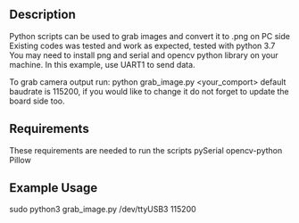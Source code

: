 ## Description

Python scripts can be used to grab images and convert it to .png on PC side
Existing codes was tested and work as expected, tested with python 3.7
You may need to install png and serial and opencv python library on your machine.
In this example, use UART1 to send data.

To grab camera output run:  python grab_image.py <your_comport> <baudrate>
default baudrate is 115200, if you would like to change it do not forget 
to update the board side too.

## Requirements

These requirements are needed to run the scripts
pySerial
opencv-python
Pillow

## Example Usage

sudo python3 grab_image.py /dev/ttyUSB3 115200
